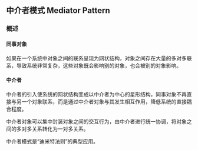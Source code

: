 ## 中介者模式 Mediator Pattern

### 概述

#### 同事对象

如果在一个系统中对象之间的联系呈现为网状结构，对象之间存在大量的多对多联系，导致系统非常复杂，这些对象既会影响别的对象，也会被别的对象影响。

#### 中介者

中介者的引入使系统的网状结构变成以中介者为中心的星形结构，同事对象不再直接与另一个对象联系，而是通过中介者对象与其发生相互作用，降低系统的直接耦合程度。

中介者对象可以集中封装对象之间的交互行为，由中介者进行统一协调，将对象之间的多对多关系转化为一对多关系。

中介者模式是“迪米特法则”的典型应用。

